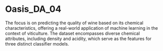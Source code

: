 # Oasis_DA_04
The focus is on predicting the quality of wine based on its chemical characteristics, offering a
real-world application of machine learning in the context of viticulture. The dataset
encompasses diverse chemical attributes, including density and acidity, which serve as the
features for three distinct classifier models.
